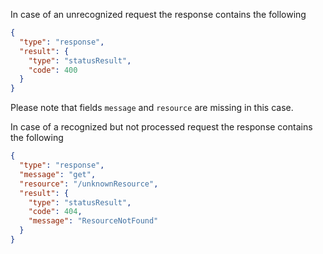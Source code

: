 In case of an unrecognized request the response contains the following
```json
{
  "type": "response",
  "result": {
    "type": "statusResult",
    "code": 400
  }
}
```
Please note that fields `message` and `resource` are missing in this case.

In case of a recognized but not processed request the response contains the following
```json
{
  "type": "response",
  "message": "get",
  "resource": "/unknownResource",
  "result": {
    "type": "statusResult",
    "code": 404,
    "message": "ResourceNotFound"
  }  
}
```
